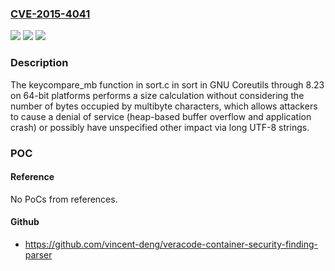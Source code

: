 ### [CVE-2015-4041](https://cve.mitre.org/cgi-bin/cvename.cgi?name=CVE-2015-4041)
![](https://img.shields.io/static/v1?label=Product&message=n%2Fa&color=blue)
![](https://img.shields.io/static/v1?label=Version&message=n%2Fa&color=blue)
![](https://img.shields.io/static/v1?label=Vulnerability&message=n%2Fa&color=brighgreen)

### Description

The keycompare_mb function in sort.c in sort in GNU Coreutils through 8.23 on 64-bit platforms performs a size calculation without considering the number of bytes occupied by multibyte characters, which allows attackers to cause a denial of service (heap-based buffer overflow and application crash) or possibly have unspecified other impact via long UTF-8 strings.

### POC

#### Reference
No PoCs from references.

#### Github
- https://github.com/vincent-deng/veracode-container-security-finding-parser

